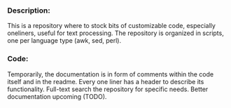 ### Description:

This is a repository where to stock bits of customizable code, especially oneliners, useful for text processing. 
The repository is organized in scripts, one per language type (awk, sed, perl). 


### Code:

Temporarily, the documentation is in form of comments within the code itself and in the readme. Every one liner has
a header to describe its functionality. Full-text search the repository for specific needs.
Better documentation upcoming (TODO). 
